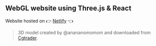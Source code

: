 ## WebGL website using Three.js & React

Website hosted on 👉 [Netlify](https://pedantic-pasteur-1cb410.netlify.app) 👈

> 3D model created by @anananomomom and downloaded from [Cgtrader](https://www.cgtrader.com/free-3d-models/character/clothing/sun-glasses-6c6b2dd4-b882-4354-a23f-a8a23aecf339).

